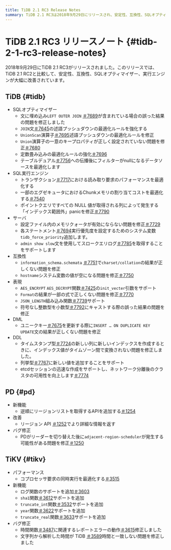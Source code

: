 ```yaml
---
title: TiDB 2.1 RC3 Release Notes
summary: TiDB 2.1 RC3は2018年9月29日にリリースされ、安定性、互換性、SQLオプティマイザ、実行エンジンが改善されました。このリリースには、SQLオプティマイザ、実行エンジン、サーバー、互換性、式、DML、DDL、PDに関する修正と機能強化が含まれています。TiKVにもパフォーマンスの最適化、新機能、バグ修正が施されています。
---
```


# TiDB 2.1 RC3 リリースノート {#tidb-2-1-rc3-release-notes}

2018年9月29日にTiDB 2.1 RC3がリリースされました。このリリースでは、TiDB 2.1 RC2と比較して、安定性、互換性、SQLオプティマイザー、実行エンジンが大幅に改善されています。

## TiDB {#tidb}

-   SQLオプティマイザー
    -   文に埋め込み`LEFT OUTER JOIN` [＃7689](https://github.com/pingcap/tidb/pull/7689)が含まれている場合の誤った結果の問題を修正しました
    -   `JOIN`文[＃7645](https://github.com/pingcap/tidb/pull/7645)の述語プッシュダウンの最適化ルールを強化する
    -   `UnionScan`演算子[＃7695](https://github.com/pingcap/tidb/pull/7695)述語プッシュダウンの最適化ルールを修正
    -   `Union`演算子の一意のキープロパティが正しく設定されていない問題を修正[＃7680](https://github.com/pingcap/tidb/pull/7680)
    -   定数畳み込みの最適化ルールの強化[＃7696](https://github.com/pingcap/tidb/pull/7696)
    -   テーブルデュアル[＃7756](https://github.com/pingcap/tidb/pull/7756)への伝播後にフィルターがnullになるデータソースを最適化します
-   SQL実行エンジン
    -   トランザクション[＃7717](https://github.com/pingcap/tidb/pull/7717)における読み取り要求のパフォーマンスを最適化する
    -   一部のエグゼキュータにおけるChunkメモリの割り当てコストを最適化する[＃7540](https://github.com/pingcap/tidb/pull/7540)
    -   ポイントクエリですべての NULL 値が取得される列によって発生する「インデックス範囲外」panicを修正[＃7790](https://github.com/pingcap/tidb/pull/7790)
-   サーバ
    -   設定ファイル内のメモリクォータが有効にならない問題を修正[＃7729](https://github.com/pingcap/tidb/pull/7729)
    -   各ステートメント[＃7694](https://github.com/pingcap/tidb/pull/7694)実行優先度を設定するためのシステム変数`tidb_force_priority`追加します。
    -   `admin show slow`文を使用してスロークエリログ[＃7785](https://github.com/pingcap/tidb/pull/7785)を取得することをサポートします
-   互換性
    -   `information_schema.schemata` [＃7751](https://github.com/pingcap/tidb/pull/7751)で`charset/collation`の結果が正しくない問題を修正
    -   `hostname`システム変数の値が空になる問題を修正[＃7750](https://github.com/pingcap/tidb/pull/7750)
-   表現
    -   `AES_ENCRYPT` `AES_DECRYPT`関数[＃7425](https://github.com/pingcap/tidb/pull/7425)の`init_vecter`引数をサポート
    -   `Format`の結果が一部の式で正しくない問題を修正[＃7770](https://github.com/pingcap/tidb/pull/7770)
    -   `JSON_LENGTH`組み込み関数[＃7739](https://github.com/pingcap/tidb/pull/7739)サポート
    -   符号なし整数型を小数型[＃7792](https://github.com/pingcap/tidb/pull/7792)にキャストする際の誤った結果の問題を修正
-   DML
    -   ユニークキー[＃7675](https://github.com/pingcap/tidb/pull/7675)を更新する際に`INSERT … ON DUPLICATE KEY UPDATE`文の結果が正しくない問題を修正
-   DDL
    -   タイムスタンプ型[＃7724](https://github.com/pingcap/tidb/pull/7724)の新しい列に新しいインデックスを作成するときに、インデックス値がタイムゾーン間で変換されない問題を修正しました。
    -   列挙型[＃7767](https://github.com/pingcap/tidb/pull/7767)に新しい値を追加することをサポート
    -   etcdセッションの迅速な作成をサポートし、ネットワーク分離後のクラスタの可用性を向上します[＃7774](https://github.com/pingcap/tidb/pull/7774)

## PD {#pd}

-   新機能
    -   逆順にリージョンリストを取得するAPIを追加する[＃1254](https://github.com/pingcap/pd/pull/1254)
-   改善
    -   リージョン API [＃1252](https://github.com/pingcap/pd/pull/1252)でより詳細な情報を返す
-   バグ修正
    -   PDがリーダーを切り替えた後に`adjacent-region-scheduler`が発生する可能性がある問題を修正[＃1250](https://github.com/pingcap/pd/pull/1250)

## TiKV {#tikv}

-   パフォーマンス
    -   コプロセッサ要求の同時実行を最適化する[＃3515](https://github.com/tikv/tikv/pull/3515)
-   新機能
    -   ログ関数のサポートを追加[＃3603](https://github.com/tikv/tikv/pull/3603)
    -   `sha1`関数[＃3612](https://github.com/tikv/tikv/pull/3612)サポートを追加
    -   `truncate_int`関数[＃3532](https://github.com/tikv/tikv/pull/3532)サポートを追加
    -   `year`関数[＃3622](https://github.com/tikv/tikv/pull/3622)サポートを追加
    -   `truncate_real`関数[＃3633](https://github.com/tikv/tikv/pull/3633)サポートを追加
-   バグ修正
    -   時間関数[＃3487](https://github.com/tikv/tikv/pull/3487)に関連するレポートエラーの動作[＃3615](https://github.com/tikv/tikv/pull/3615)修正しました
    -   文字列から解析した時間が TiDB [＃3589](https://github.com/tikv/tikv/pull/3589)時間と一致しない問題を修正しました
